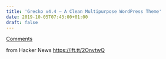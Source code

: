 ```yaml
---
title: 'Grecko v4.4 – A Clean Multipurpose WordPress Theme'
date: 2019-10-05T07:43:00+01:00
draft: false
---
```


[Comments](https://news.ycombinator.com/item?id=21163760)  
  
from Hacker News https://ift.tt/2OnvtwQ